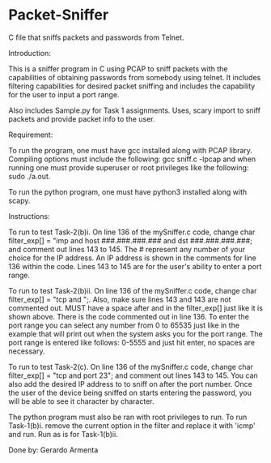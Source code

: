 # Packet-Sniffer
C file that sniffs packets and passwords from Telnet.

Introduction:

This is a sniffer program in C using PCAP to sniff packets with the capabilities of obtaining passwords from somebody using telnet. It includes filtering capabilities for desired packet sniffing and includes the capability for the user to input a port range.

Also includes Sample.py for Task 1 assignments. Uses, scary import to sniff packets and provide packet info to the user. 

Requirement:

To run the program, one must have gcc installed along with PCAP library. Compiling options must include the following: gcc sniff.c -lpcap and when running one must provide superuser or root privileges like the following: sudo ./a.out.

To run the python program, one must have python3 installed along with scapy. 

Instructions:

To run to test Task-2(b)i. On line 136 of the mySniffer.c code, change char filter_exp[] =  "imp and host ###.###.###.### and dst ###.###.###.###; and comment out lines 143 to 145. The # represent any number of your choice for the IP address. An IP address is shown in the comments for line 136 within the code. Lines 143 to 145 are for the user's ability to enter a port range.

To run to test Task-2(b)ii. On line 136 of the mySniffer.c code, change char filter_exp[] = "tcp and ";. Also, make sure lines 143 and 143 are not commented out. MUST have a space after and in the filter_exp[] just like it is shown above. There is the code commented out in line 136. To enter the port range you can select any number from 0 to 65535 just like in the example that will print out when the system asks you for the port range. The port range is entered like follows: 0-5555 and just hit enter, no spaces are necessary. 

To run to test Task-2(c). On line 136 of the mySniffer.c code, change char filter_exp[] = "tcp and port 23"; and comment out lines 143 to 145. You can also add the desired IP address to to sniff on after the port number. Once the user of the device being sniffed on starts entering the password, you will be able to see it character by character. 

The python program must also be ran with root privileges to run. To run Task-1(b)i. remove the current option in the filter and replace it with 'icmp' and run. Run as is for Task-1(b)ii. 

Done by: Gerardo Armenta
